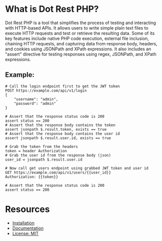 # What is Dot Rest PHP?
Dot Rest PHP is a tool that simplifies the process of testing and interacting with HTTP-based APIs. It allows users to
write simple plain text files to execute HTTP requests and test or retrieve the resulting data. Some of its key features
include native PHP code execution, external file inclusion, chaining HTTP requests, and capturing data from response
body, headers, and cookies using JSONPath and XPath expressions. It also includes an "assert" directive for testing
responses using regex, JSONPath, and XPath expressions.

## Example:

```text
# Call the login endpoint first to get the JWT token
POST https://example.com/api/v1/login
{
    "username": "admin",
    "password": "admin"
}

# Assert that the response status code is 200
assert status == 200
# Assert that the response body contains the token
assert jsonpath $.result.token, exists == true
# Assert that the response body contains the user id
assert jsonpath $.result.user.id, exists == true

# Grab the token from the headers
token = header Authorization
# Grab the user id from the response body (json)
user_id = jsonpath $.result.user.id

# Now call get users endpoint using grabbed JWT token and user id
GET https://example.com/api/v1/users/{{user_id}}
Authorization: {{token}}

# Assert that the response status code is 200
assert status == 200
```

# Resources
* [Installation](https://github.com/pingframework/dot-rest-php/wiki/Installation)
* [Documentation](https://github.com/pingframework/dot-rest-php/wiki/What-is-Dot-Rest-PHP%3F)
* [License: MIT](https://github.com/pingframework/dot-rest-php/blob/master/LICENSE)
